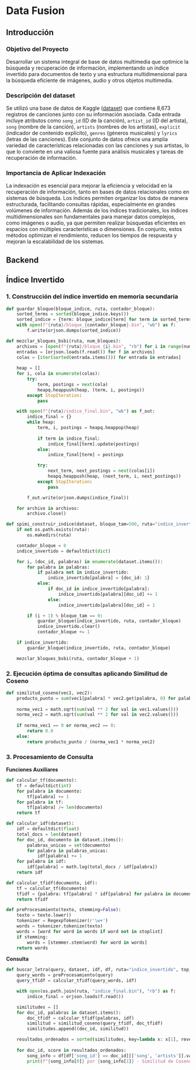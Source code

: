 # Data Fusion

## Introducción

### Objetivo del Proyecto

Desarrollar un sistema integral de base de datos multimedia que optimice la búsqueda y recuperación de información, implementando un índice invertido para documentos de texto y una estructura multidimensional para la búsqueda eficiente de imágenes, audio y otros objetos multimedia.

### Descripción del dataset

Se utilizó una base de datos de Kaggle ([dataset](https://www.kaggle.com/datasets/evabot/spotify-lyrics-dataset)) que contiene 8,673 registros de canciones junto con su información asociada. Cada entrada incluye atributos como `song_id` (ID de la canción), `artist_id` (ID del artista), `song` (nombre de la canción), `artists` (nombres de los artistas), `explicit` (indicador de contenido explícito), `genres` (géneros musicales) y `lyrics` (letras de las canciones). Este conjunto de datos ofrece una amplia variedad de características relacionadas con las canciones y sus artistas, lo que lo convierte en una valiosa fuente para análisis musicales y tareas de recuperación de información.

### Importancia de Aplicar Indexación

La indexación es esencial para mejorar la eficiencia y velocidad en la recuperación de información, tanto en bases de datos relacionales como en sistemas de búsqueda. Los índices permiten organizar los datos de manera estructurada, facilitando consultas rápidas, especialmente en grandes volúmenes de información. Además de los índices tradicionales, los índices multidimensionales son fundamentales para manejar datos complejos, como imágenes o audio, ya que permiten realizar búsquedas eficientes en espacios con múltiples características o dimensiones. En conjunto, estos métodos optimizan el rendimiento, reducen los tiempos de respuesta y mejoran la escalabilidad de los sistemas.

## Backend

## Índice Invertido

### 1. Construcción del índice invertido en memoria secundaria

```python
def guardar_bloque(bloque_indice, ruta, contador_bloque):
    sorted_terms = sorted(bloque_indice.keys())
    sorted_indice = {term: bloque_indice[term] for term in sorted_terms}
    with open(f"{ruta}/bloque_{contador_bloque}.bin", "wb") as f:
        f.write(orjson.dumps(sorted_indice))
```

```python
def mezclar_bloques_bsbi(ruta, num_bloques):
    archivos = [open(f"{ruta}/bloque_{i}.bin", "rb") for i in range(num_bloques)]
    entradas = [orjson.loads(f.read()) for f in archivos] 
    colas = [iter(sorted(entrada.items())) for entrada in entradas]
    
    heap = []
    for i, cola in enumerate(colas):
        try:
            term, postings = next(cola)
            heapq.heappush(heap, (term, i, postings))
        except StopIteration:
            pass

    with open(f"{ruta}/indice_final.bin", "wb") as f_out: 
        indice_final = {}
        while heap:
            term, i, postings = heapq.heappop(heap)
            
            if term in indice_final:
                indice_final[term].update(postings)
            else:
                indice_final[term] = postings

            try:
                next_term, next_postings = next(colas[i])
                heapq.heappush(heap, (next_term, i, next_postings))
            except StopIteration:
                pass

        f_out.write(orjson.dumps(indice_final)) 

    for archivo in archivos:
        archivo.close()
```

```python
def spimi_construir_indice(dataset, bloque_tam=500, ruta="indice_invertido"):
    if not os.path.exists(ruta):
        os.makedirs(ruta)

    contador_bloque = 0  
    indice_invertido = defaultdict(dict) 

    for i, (doc_id, palabras) in enumerate(dataset.items()):
        for palabra in palabras:
            if palabra not in indice_invertido:
                indice_invertido[palabra] = {doc_id: 1}
            else:
                if doc_id in indice_invertido[palabra]:
                    indice_invertido[palabra][doc_id] += 1
                else:
                    indice_invertido[palabra][doc_id] = 1

        if (i + 1) % bloque_tam == 0:
            guardar_bloque(indice_invertido, ruta, contador_bloque)
            indice_invertido.clear()
            contador_bloque += 1

    if indice_invertido:
        guardar_bloque(indice_invertido, ruta, contador_bloque)

    mezclar_bloques_bsbi(ruta, contador_bloque + 1)
```

### 2. Ejecución óptima de consultas aplicando Similitud de Coseno

```python
def similitud_coseno(vec1, vec2):
    producto_punto = sum(vec1[palabra] * vec2.get(palabra, 0) for palabra in vec1)
    
    norma_vec1 = math.sqrt(sum(val ** 2 for val in vec1.values()))
    norma_vec2 = math.sqrt(sum(val ** 2 for val in vec2.values()))
    
    if norma_vec1 == 0 or norma_vec2 == 0:
        return 0.0
    else:
        return producto_punto / (norma_vec1 * norma_vec2)
```

### 3. Procesamiento de Consulta

**Funciones Auxiliares**

```python
def calcular_tf(documento):
    tf = defaultdict(int)
    for palabra in documento:
        tf[palabra] += 1
    for palabra in tf:
        tf[palabra] /= len(documento)
    return tf
```

```python
def calcular_idf(dataset):
    idf = defaultdict(float)
    total_docs = len(dataset)
    for doc_id, documento in dataset.items():
        palabras_unicas = set(documento)
        for palabra in palabras_unicas:
            idf[palabra] += 1
    for palabra in idf:
        idf[palabra] = math.log(total_docs / idf[palabra])
    return idf
```

```python
def calcular_tfidf(documento, idf):
    tf = calcular_tf(documento)
    tfidf = {palabra: tf[palabra] * idf[palabra] for palabra in documento if palabra in idf}
    return tfidf
```

```python
def preProcesamiento(texto, stemming=False):
    texto = texto.lower()
    tokenizer = RegexpTokenizer(r'\w+')
    words = tokenizer.tokenize(texto)
    words = [word for word in words if word not in stoplist]
    if stemming:
        words = [stemmer.stem(word) for word in words]
    return words
```

**Consulta**

```python
def buscar_letra(query, dataset, idf, df, ruta="indice_invertido", top_k=5):
    query_words = preProcesamiento(query)
    query_tfidf = calcular_tfidf(query_words, idf)

    with open(os.path.join(ruta, "indice_final.bin"), "rb") as f:
        indice_final = orjson.loads(f.read())

    similitudes = []
    for doc_id, palabras in dataset.items():
        doc_tfidf = calcular_tfidf(palabras, idf)
        similitud = similitud_coseno(query_tfidf, doc_tfidf)
        similitudes.append((doc_id, similitud))

    resultados_ordenados = sorted(similitudes, key=lambda x: x[1], reverse=True)[:top_k]
    
    for doc_id, score in resultados_ordenados:
        song_info = df[df['song_id'] == doc_id][['song', 'artists']].values[0]
        print(f"{song_info[0]} por {song_info[1]} - Similitud de Coseno: {score:.4f}")
```


